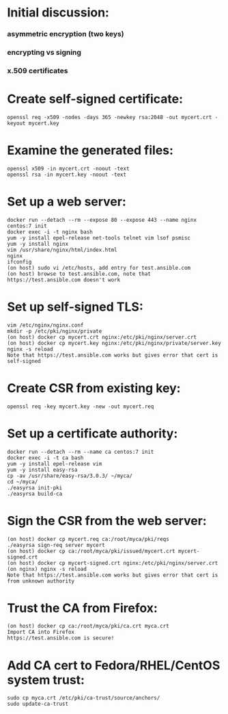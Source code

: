 # Initial discussion:
### asymmetric encryption (two keys)
### encrypting vs signing
### x.509 certificates

# Create self-signed certificate:
```
openssl req -x509 -nodes -days 365 -newkey rsa:2048 -out mycert.crt -keyout mycert.key
```

# Examine the generated files:
```
openssl x509 -in mycert.crt -noout -text
openssl rsa -in mycert.key -noout -text
```

# Set up a web server:
```
docker run --detach --rm --expose 80 --expose 443 --name nginx centos:7 init
docker exec -i -t nginx bash
yum -y install epel-release net-tools telnet vim lsof psmisc
yum -y install nginx
vim /usr/share/nginx/html/index.html
nginx
ifconfig
(on host) sudo vi /etc/hosts, add entry for test.ansible.com
(on host) browse to test.ansible.com, note that https://test.ansible.com doesn't work
```

# Set up self-signed TLS:
```
vim /etc/nginx/nginx.conf
mkdir -p /etc/pki/nginx/private
(on host) docker cp mycert.crt nginx:/etc/pki/nginx/server.crt
(on host) docker cp mycert.key nginx:/etc/pki/nginx/private/server.key
nginx -s reload
Note that https://test.ansible.com works but gives error that cert is self-signed
```

# Create CSR from existing key:
```
openssl req -key mycert.key -new -out mycert.req
```

# Set up a certificate authority:
```
docker run --detach --rm --name ca centos:7 init
docker exec -i -t ca bash
yum -y install epel-release vim
yum -y install easy-rsa
cp -av /usr/share/easy-rsa/3.0.3/ ~/myca/
cd ~/myca/
./easyrsa init-pki
./easyrsa build-ca
```

# Sign the CSR from the web server:
```
(on host) docker cp mycert.req ca:/root/myca/pki/reqs
./easyrsa sign-req server mycert
(on host) docker cp ca:/root/myca/pki/issued/mycert.crt mycert-signed.crt
(on host) docker cp mycert-signed.crt nginx:/etc/pki/nginx/server.crt
(on nginx) nginx -s reload
Note that https://test.ansible.com works but gives error that cert is from unknown authority
```

# Trust the CA from Firefox:
```
(on host) docker cp ca:/root/myca/pki/ca.crt myca.crt
Import CA into Firefox
https://test.ansible.com is secure!
```

# Add CA cert to Fedora/RHEL/CentOS system trust:
```
sudo cp myca.crt /etc/pki/ca-trust/source/anchors/
sudo update-ca-trust
```

